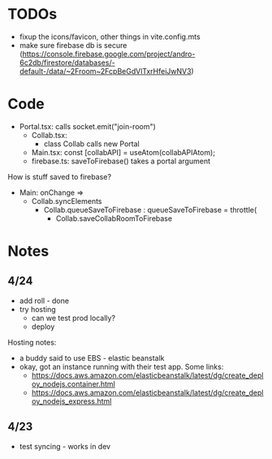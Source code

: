 
# TODOs

* fixup the icons/favicon, other things in vite.config.mts
* make sure firebase db is secure (<https://console.firebase.google.com/project/andro-6c2db/firestore/databases/-default-/data/~2Froom~2FcpBeGdVlTxrHfeiJwNV3>)

# Code

* Portal.tsx: calls socket.emit("join-room")
  * Collab.tsx:
    * class Collab calls new Portal
  * Main.tsx: const [collabAPI] = useAtom(collabAPIAtom);
  * firebase.ts: saveToFirebase() takes a portal argument

How is stuff saved to firebase?

* Main: onChange =>
  * Collab.syncElements
    * Collab.queueSaveToFirebase : queueSaveToFirebase = throttle(
      * Collab.saveCollabRoomToFirebase

# Notes

## 4/24

* add roll - done
* try hosting
  * can we test prod locally?
  * deploy

Hosting notes:

* a buddy said to use EBS - elastic beanstalk
* okay, got an instance running with their test app. Some links:
  * <https://docs.aws.amazon.com/elasticbeanstalk/latest/dg/create_deploy_nodejs.container.html>
  * <https://docs.aws.amazon.com/elasticbeanstalk/latest/dg/create_deploy_nodejs_express.html>

## 4/23

* test syncing - works in dev
